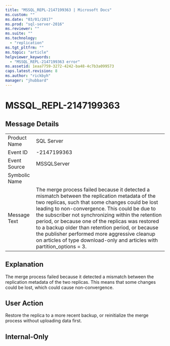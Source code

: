 ```yaml
---
title: "MSSQL_REPL-2147199363 | Microsoft Docs"
ms.custom: ""
ms.date: "03/01/2017"
ms.prod: "sql-server-2016"
ms.reviewer: ""
ms.suite: ""
ms.technology: 
  - "replication"
ms.tgt_pltfrm: ""
ms.topic: "article"
helpviewer_keywords: 
  - "MSSQL_REPL-2147199363 error"
ms.assetid: 1eaa7759-3272-4242-ba48-4c7b3a099573
caps.latest.revision: 8
ms.author: "rickbyh"
manager: "jhubbard"
---
```

# MSSQL_REPL-2147199363
    
## Message Details  
  
|||  
|-|-|  
|Product Name|SQL Server|  
|Event ID|-2147199363|  
|Event Source|MSSQLServer|  
|Symbolic Name||  
|Message Text|The merge process failed because it detected a mismatch between the replication metadata of the two replicas, such that some changes could be lost leading to non-convergence. This could be due to the subscriber not synchronizing within the retention period, or because one of the replicas was restored to a backup older than retention period, or because the publisher performed more aggressive cleanup on articles of type download-only and articles with partition_options = 3.|  
  
## Explanation  
 The merge process failed because it detected a mismatch between the replication metadata of the two replicas. This means that some changes could be lost, which could cause non-convergence.  
  
## User Action  
 Restore the replica to a more recent backup, or reinitialize the merge process without uploading data first.  
  
## Internal-Only  
  